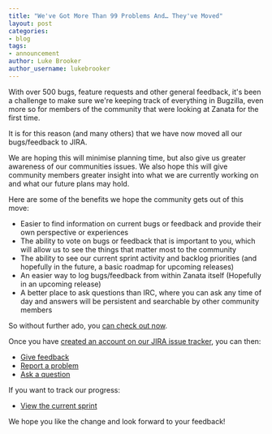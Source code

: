 ```yaml
---
title: "We've Got More Than 99 Problems And… They've Moved"
layout: post
categories:
- blog
tags:
- announcement
author: Luke Brooker
author_username: lukebrooker
---
```


With over 500 bugs, feature requests and other general feedback, it's been a challenge to make sure we're keeping track of everything in Bugzilla, even more so for members of the community that were looking at Zanata for the first time.

It is for this reason (and many others) that we have now moved all our bugs/feedback to JIRA.

We are hoping this will minimise planning time, but also give us greater awareness of our communities issues. We also hope this will give community members greater insight into what we are currently working on and what our future plans may hold.

Here are some of the benefits we hope the community gets out of this move:

- Easier to find information on current bugs or feedback and provide their own perspective or experiences
- The ability to vote on bugs or feedback that is important to you, which will allow us to see the things that matter most to the community
- The ability to see our current sprint activity and backlog priorities (and hopefully in the future, a basic roadmap for upcoming releases)
- An easier way to log bugs/feedback from within Zanata itself (Hopefully in an upcoming release)
- A better place to ask questions than IRC, where you can ask any time of day and answers will be persistent and searchable by other community members

So without further ado, you [can check out now](https://zanata.atlassian.net).

Once you have [created an account on our JIRA issue tracker](https://zanata.atlassian.net/admin/users/sign-up), you can then:

- [Give feedback](https://zanata.atlassian.net/secure/CreateIssue.jspa?pid=10000&issuetype=10201)
- [Report a problem](https://zanata.atlassian.net/secure/CreateIssue.jspa?pid=10000&issuetype=1)
- [Ask a question](https://zanata.atlassian.net/wiki/questions)

If you want to track our progress:

- [View the current sprint](https://zanata.atlassian.net/secure/RapidBoard.jspa?rapidView=1)

We hope you like the change and look forward to your feedback!
